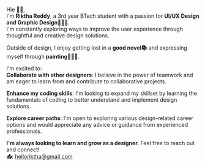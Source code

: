 Hie 👋🏻, <br>
I'm **Riktha Reddy**, a 3rd year BTech student with a passion for **UI/UX Design and Graphic Design**👩🏻‍💻.<br> I'm constantly exploring ways to improve the user experience through thoughtful and creative design solutions.

Outside of design, I enjoy getting lost in a **good novel📚** and expressing myself through **painting👩🏻‍🎨**.



I'm excited to:<br>
**Collaborate with other designers**: I believe in the power of teamwork and am eager to learn from and contribute to collaborative projects.<br>

**Enhance my coding skills**: I'm looking to expand my skillset by learning the fundamentals of coding to better understand and implement design solutions.<br>

**Explore career paths**: I'm open to exploring various design-related career options and would appreciate any advice or guidance from experienced professionals.<br>


**I'm always looking to learn and grow as a designer.**
Feel free to reach out and connect!<br>
**📥**: helloriktha@gmail.com

